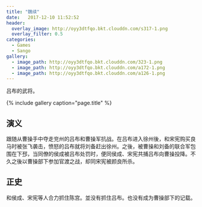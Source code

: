 ```yaml
---
title: "魏续"
date:   2017-12-10 11:52:52
header:
  overlay_image: http://oyy3dtfqo.bkt.clouddn.com/s317-1.png
  overlay_filter: 0.5
categories:
  - Games
  - Sango
gallery:
  - image_path: http://oyy3dtfqo.bkt.clouddn.com/323-1.png
  - image_path: http://oyy3dtfqo.bkt.clouddn.com/a172-1.png
  - image_path: http://oyy3dtfqo.bkt.clouddn.com/a126-1.png
---
```


吕布的武将。

{% include gallery caption="page.title" %}

## 演义

跟随从曹操手中夺走兖州的吕布和曹操军抗战。在吕布进入徐州後，和宋宪购买良马时被张飞袭击，愤怒的吕布就将刘备赶出徐州。之後，被曹操和刘备的联合军包围在下邳，当同僚的侯成被吕布处罚时，便同侯成、宋宪共捕吕布向曹操投降。不久之後以曹操部下参加官渡之战，却同宋宪被颜良所杀。

## 正史

和侯成、宋宪等人合力抓住陈宫。並没有抓住吕布。也没有成为曹操部下的记载。